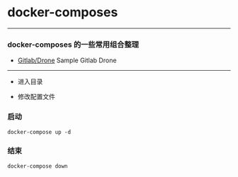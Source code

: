 # docker-composes

---
### docker-composes 的一些常用组合整理  

- [Gitlab/Drone](https://github.com/zeekrs/docker-composes)  Sample Gitlab Drone

---

- 进入目录

- 修改配置文件


### 启动

```
docker-compose up -d 

```


### 结束

```
docker-compose down

```




